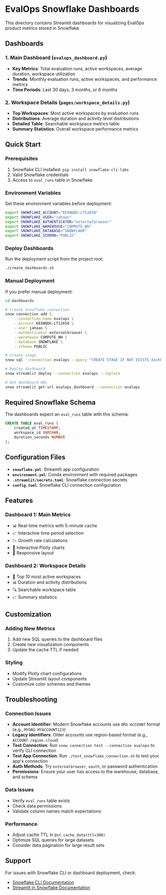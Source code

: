 # EvalOps Snowflake Dashboards

This directory contains Streamlit dashboards for visualizing EvalOps product metrics stored in Snowflake.

## Dashboards

### 1. Main Dashboard (`evalops_dashboard.py`)
- **Key Metrics**: Total evaluation runs, active workspaces, average duration, workspace utilization
- **Trends**: Monthly evaluation runs, active workspaces, and performance metrics
- **Time Periods**: Last 30 days, 3 months, or 6 months

### 2. Workspace Details (`pages/workspace_details.py`)
- **Top Workspaces**: Most active workspaces by evaluation runs
- **Distributions**: Average duration and activity level distributions
- **Detailed Table**: Searchable workspace metrics table
- **Summary Statistics**: Overall workspace performance metrics

## Quick Start

### Prerequisites
1. Snowflake CLI installed: `pip install snowflake-cli-labs`
2. Valid Snowflake credentials
3. Access to `eval_runs` table in Snowflake

### Environment Variables
Set these environment variables before deployment:

```bash
export SNOWFLAKE_ACCOUNT="KEXWQDG-LT12658"
export SNOWFLAKE_USER="jahaas"
export SNOWFLAKE_AUTHENTICATOR="externalbrowser"
export SNOWFLAKE_WAREHOUSE="COMPUTE_WH"
export SNOWFLAKE_DATABASE="SNOWFLAKE"
export SNOWFLAKE_SCHEMA="PUBLIC"
```

### Deploy Dashboards
Run the deployment script from the project root:

```bash
./create_dashboards.sh
```

### Manual Deployment
If you prefer manual deployment:

```bash
cd dashboards

# Create Snowflake connection
snow connection add \
    --connection-name evalops \
    --account KEXWQDG-LT12658 \
    --user jahaas \
    --authenticator externalbrowser \
    --warehouse COMPUTE_WH \
    --database SNOWFLAKE \
    --schema PUBLIC

# Create stage
snow sql --connection evalops --query "CREATE STAGE IF NOT EXISTS dashboards_stage;"

# Deploy dashboard
snow streamlit deploy --connection evalops --replace

# Get dashboard URL
snow streamlit get-url evalops_dashboard --connection evalops
```

## Required Snowflake Schema

The dashboards expect an `eval_runs` table with this schema:

```sql
CREATE TABLE eval_runs (
    created_at TIMESTAMP,
    workspace_id VARCHAR,
    duration_seconds NUMBER
);
```

## Configuration Files

- **`snowflake.yml`**: Streamlit app configuration
- **`environment.yml`**: Conda environment with required packages
- **`.streamlit/secrets.toml`**: Snowflake connection secrets
- **`config.toml`**: Snowflake CLI connection configuration

## Features

### Dashboard 1: Main Metrics
- 📊 Real-time metrics with 5-minute cache
- 📈 Interactive time period selection
- 📉 Growth rate calculations
- 🎨 Interactive Plotly charts
- 📱 Responsive layout

### Dashboard 2: Workspace Details
- 🏢 Top 10 most active workspaces
- 📊 Duration and activity distributions
- 🔍 Searchable workspace table
- 📈 Summary statistics

## Customization

### Adding New Metrics
1. Add new SQL queries to the dashboard files
2. Create new visualization components
3. Update the cache TTL if needed

### Styling
- Modify Plotly chart configurations
- Update Streamlit layout components
- Customize color schemes and themes

## Troubleshooting

### Connection Issues
- **Account Identifier**: Modern Snowflake accounts use `ORG-ACCOUNT` format (e.g., `MYORG-MYACCOUNT123`)
- **Legacy Identifiers**: Older accounts use region-based format (e.g., `ACCOUNT.region.cloud`)
- **Test Connection**: Run `snow connection test --connection evalops` to verify CLI connection
- **Test App Connection**: Run `./test_snowflake_connection.sh` to test your app's connection
- **Auth Methods**: Try `externalbrowser`, `oauth`, or password authentication
- **Permissions**: Ensure your user has access to the warehouse, database, and schema

### Data Issues
- Verify `eval_runs` table exists
- Check data permissions
- Validate column names match expectations

### Performance
- Adjust cache TTL in `@st.cache_data(ttl=300)`
- Optimize SQL queries for large datasets
- Consider data pagination for large result sets

## Support
For issues with Snowflake CLI or dashboard deployment, check:
- [Snowflake CLI Documentation](https://docs.snowflake.com/en/developer-guide/snowflake-cli)
- [Streamlit in Snowflake Documentation](https://docs.snowflake.com/en/developer-guide/streamlit/about-streamlit)
